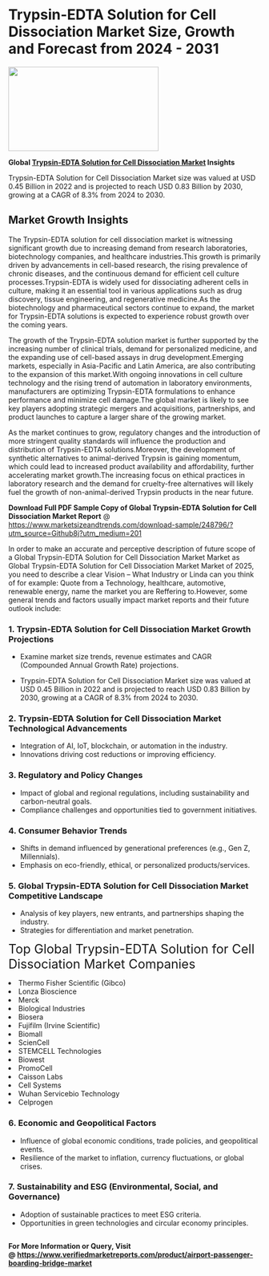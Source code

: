 <H1>Trypsin-EDTA Solution for Cell Dissociation Market Size, Growth and Forecast from 2024 - 2031</H1><img class="aligncenter size-medium wp-image-584254" src="https://thirdeyenews.in/wp-content/uploads/2024/09/Global-Market-Research-300x168.jpeg" alt="" width="300" height="168" /><p><strong>Global&nbsp;<a href="https://www.marketsizeandtrends.com/download-sample/248796/?utm_source=Github8j?utm_medium=201">Trypsin-EDTA Solution for Cell Dissociation Market</a> Insights</strong></p><p>Trypsin-EDTA Solution for Cell Dissociation Market size was valued at USD 0.45 Billion in 2022 and is projected to reach USD 0.83 Billion by 2030, growing at a CAGR of 8.3% from 2024 to 2030.</p><p><h2>Market Growth Insights</h2> The Trypsin-EDTA solution for cell dissociation market is witnessing significant growth due to increasing demand from research laboratories, biotechnology companies, and healthcare industries.This growth is primarily driven by advancements in cell-based research, the rising prevalence of chronic diseases, and the continuous demand for efficient cell culture processes.Trypsin-EDTA is widely used for dissociating adherent cells in culture, making it an essential tool in various applications such as drug discovery, tissue engineering, and regenerative medicine.As the biotechnology and pharmaceutical sectors continue to expand, the market for Trypsin-EDTA solutions is expected to experience robust growth over the coming years. <p>The growth of the Trypsin-EDTA solution market is further supported by the increasing number of clinical trials, demand for personalized medicine, and the expanding use of cell-based assays in drug development.Emerging markets, especially in Asia-Pacific and Latin America, are also contributing to the expansion of this market.With ongoing innovations in cell culture technology and the rising trend of automation in laboratory environments, manufacturers are optimizing Trypsin-EDTA formulations to enhance performance and minimize cell damage.The global market is likely to see key players adopting strategic mergers and acquisitions, partnerships, and product launches to capture a larger share of the growing market.</p> <p>As the market continues to grow, regulatory changes and the introduction of more stringent quality standards will influence the production and distribution of Trypsin-EDTA solutions.Moreover, the development of synthetic alternatives to animal-derived Trypsin is gaining momentum, which could lead to increased product availability and affordability, further accelerating market growth.The increasing focus on ethical practices in laboratory research and the demand for cruelty-free alternatives will likely fuel the growth of non-animal-derived Trypsin products in the near future.</p> </p><p><span class=""><strong>Download Full PDF Sample Copy of Global Trypsin-EDTA Solution for Cell Dissociation Market Report</strong> @ <a href="https://www.marketsizeandtrends.com/download-sample/248796/?utm_source=Github8j?utm_medium=201" target="_blank">https://www.marketsizeandtrends.com/download-sample/248796/?utm_source=Github8j?utm_medium=201</a></span></p><p>In order to make an accurate and perceptive description of future scope of a Global&nbsp;Trypsin-EDTA Solution for Cell Dissociation Market Market as Global&nbsp;Trypsin-EDTA Solution for Cell Dissociation Market Market of 2025, you need to describe a clear Vision &ndash; What Industry or Linda can you think of for example: Quote from a Technology, healthcare, automotive, renewable energy, name the market you are Reffering to.However, some general trends and factors usually impact market reports and their future outlook include:</p><h3>1.&nbsp;<strong>Trypsin-EDTA Solution for Cell Dissociation Market Growth Projections</strong></h3><ul><li>Examine market size trends, revenue estimates and CAGR (Compounded Annual Growth Rate) projections.</li><li><p>Trypsin-EDTA Solution for Cell Dissociation Market size was valued at USD 0.45 Billion in 2022 and is projected to reach USD 0.83 Billion by 2030, growing at a CAGR of 8.3% from 2024 to 2030.</p></li></ul><h3>2.&nbsp;<strong>Trypsin-EDTA Solution for Cell Dissociation Market Technological Advancements</strong></h3><ul><li>Integration of AI, IoT, blockchain, or automation in the industry.</li><li>Innovations driving cost reductions or improving efficiency.</li></ul><h3>3.&nbsp;<strong>Regulatory and Policy Changes</strong></h3><ul><li>Impact of global and regional regulations, including sustainability and carbon-neutral goals.</li><li>Compliance challenges and opportunities tied to government initiatives.</li></ul><h3>4.&nbsp;<strong>Consumer Behavior Trends</strong></h3><ul><li>Shifts in demand influenced by generational preferences (e.g., Gen Z, Millennials).</li><li>Emphasis on eco-friendly, ethical, or personalized products/services.</li></ul><h3>5.&nbsp;<strong>Global Trypsin-EDTA Solution for Cell Dissociation Market Competitive Landscape</strong></h3><ul><li>Analysis of key players, new entrants, and partnerships shaping the industry.</li><li>Strategies for differentiation and market penetration.</li></ul><p data-pm-slice="1 1 []"><span style="color: inherit; font-family: inherit; font-size: 25px;">Top Global Trypsin-EDTA Solution for Cell Dissociation Market Companies</span></p><div class="" data-test-id=""><p><li>Thermo Fisher Scientific (Gibco)</li><li> Lonza Bioscience</li><li> Merck</li><li> Biological Industries</li><li> Biosera</li><li> Fujifilm (Irvine Scientific)</li><li> Biomall</li><li> ScienCell</li><li> STEMCELL Technologies</li><li> Biowest</li><li> PromoCell</li><li> Caisson Labs</li><li> Cell Systems</li><li> Wuhan Servicebio Technology</li><li> Celprogen</li></p></div><h3>6.&nbsp;<strong>Economic and Geopolitical Factors</strong></h3><ul><li>Influence of global economic conditions, trade policies, and geopolitical events.</li><li>Resilience of the market to inflation, currency fluctuations, or global crises.</li></ul><h3>7.&nbsp;<strong>Sustainability and ESG (Environmental, Social, and Governance)</strong></h3><ul><li>Adoption of sustainable practices to meet ESG criteria.</li><li>Opportunities in green technologies and circular economy principles.</li></ul><h2><strong style="font-size: 14px;">For More Information or Query, Visit @&nbsp;</strong><a style="background-color: #ffffff; font-size: 14px;" href="https://www.marketsizeandtrends.com/report/trypsin-edta-solution-for-cell-dissociation-market/" target="_blank">https://www.verifiedmarketreports.com/product/airport-passenger-boarding-bridge-market</a></h2>